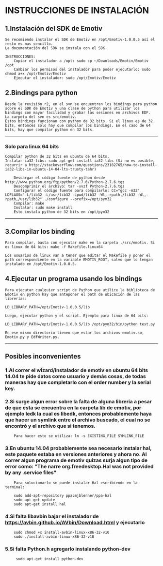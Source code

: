 # INSTRUCCIONES DE INSTALACIÓN

## 1.Instalación del SDK de Emotiv

    Se recomiendo instalar el SDK de Emotiv en /opt/Emotiv-1.0.0.5 así el resto es mas sencillo.
    La documentación del SDK se instala con el SDK.
    
    INSTRUCCIONES:
        Copiar el instalador a /opt: sudo cp ~/Downloads/Emotiv/Emotiv /opt
        Cambiar los permisos del instalador para poder ejecutarlo: sudo chmod a+x /opt/Emotiv/Emotiv 
        Ejecutar el instalador: sudo /opt/Emotiv/Emotiv

## 2.Bindings para python
    Desde la revisión r2, en el svn se encuentran los bindings para python sobre el SDK de Emotiv y una clase de python para utilizar los bindings con mayor facilidad y grabar las sesiones en archivos EDF.
    La carpeta del svn es src/emotiv.
    Estos bindings funcionan con python de 32 bits. Si el linux es de 32 bits, entonces sólo hay que compilar los bindings. En el caso de 64 bits, hay que compilar python en 32 bits.

---

### Solo para linux 64 bits

    Compilar python de 32 bits en ubuntu de 64 bits.
    Instalar ia32-libs: sudo apt-get install ia32-libs (Si no es posible, recurrir a http://stackoverflow.com/questions/23182765/how-to-install-ia32-libs-in-ubuntu-14-04-lts-trusty-tahr)

        Descargar el código fuente de python desde http://www.python.org/ftp/python/2.7.6/Python-2.7.6.tgz
        Descomprimir el archivo: tar -xvzf Python-2.7.6.tgz
        Configurar el código fuente para compilarlo: CC="gcc -m32" LDFLAGS="-L/lib32 -L/usr/lib32 -Lpwd/lib32 -Wl,-rpath,/lib32 -Wl,-rpath,/usr/lib32" ./configure --prefix=/opt/pym32
        Compilar: make
        Instalar: sudo make install
        Esto instala python de 32 bits en /opt/pym32

---

## 3.Compilar los binding

    Para compilar, basta con ejecutar make en la carpeta ./src/emotiv. Si es linux de 64 bits: make -f Makefile.linux64
    
    Los usuarios de linux van a tener que editar el Makefile y poner el path correspondiente en la variable EMOTIV_ROOT, salvo que lo tengan instalado en /opt/Emotiv-1.0.0.5.
    
## 4.Ejecutar un programa usando los bindings

    Para ejecutar cualquier script de Python que utilice la biblioteca de Emotiv en python hay que anteponer el path de ubicación de las librerías:
    
    LD_LIBRARY_PATH=/opt/Emotiv-1.0.0.5/lib
    
    Luego, ejecutar python y el script. Ejemplo para linux de 64 bits:
    
    LD_LIBRARY_PATH=/opt/Emotiv-1.0.0.5/lib /opt/pym32/bin/python test.py
    
    En ese mismo directorio tienen que estar los archivos emotiv.so, Emotiv.py y EdfWriter.py.

---
## Posibles inconvenientes

### 1.Al correr el wizard/instalador de emotiv en ubuntu 64 bits 14.04 te pide datos como usuario y demás cosas, de todas maneras hay que completarlo con el order number y la serial key.
    
### 2.Si surge algun error sobre la falta de alguna libreria a pesar de que esta se encuentra en la carpeta lib de emotiv, por ejemplo ledk la cual es libedk, entonces probablemente haya que hacer un symlink entre el archivo buscado, el cual no se encontró y el archivo que si tenemos.
    
        Para hacer esto se utiliza: ln -s EXISTING_FILE SYMLINK_FILE
    
### 3.En ubuntu 14.04 probablemente sea necesario instalar hal, este paquete estaba en versiones anteriores y ahora no. Al correr algun programa de emotiv quizas surja algun tipo de error como: "The narre org.freedesktop.Hal was not provided by any .service files"
        
        Para solucionarlo se puede instalar Hal escribiendo en la terminal: 
        
        sudo add-apt-repository ppa:mjblenner/ppa-hal
        sudo apt-get update
        sudo apt-get install hal
        
### 4.Si falta libavbin bajar el instalador de https://avbin.github.io/AVbin/Download.html y ejecutarlo
    
        sudo chmod +x install-avbin-linux-x86-32-v10
        sudo ./install-avbin-linux-x86-32-v10
    
### 5.Si falta Python.h agregarlo instalando python-dev

         sudo apt-get install python-dev
        

